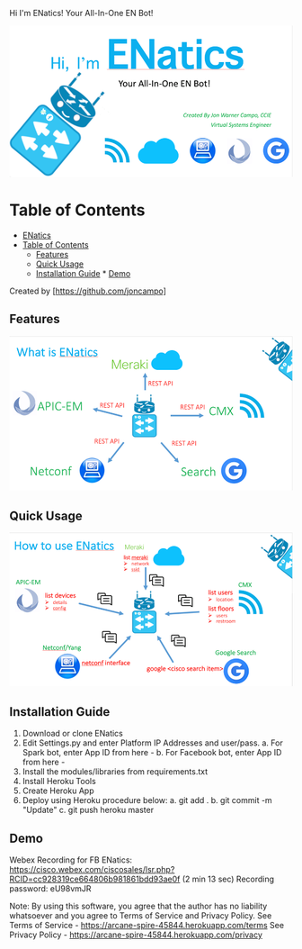 Hi I'm ENatics! Your All-In-One EN Bot!

![alt tag](images/main.png)

Table of Contents
=================

   * [ENatics](#enatics)
   * [Table of Contents](#table-of-contents)
      * [Features](#features)
      * [Quick Usage](#quick-usage)
      * [Installation Guide](#installation-guide)
    * [Demo](#demo)

Created by [https://github.com/joncampo]

## Features
![alt tag](images/what_is.png)

## Quick Usage

![alt tag](images/how_to_use.png)

## Installation Guide

1. Download or clone ENatics
2. Edit Settings.py and enter Platform IP Addresses and user/pass.
	a. For Spark bot, enter App ID from here - 
	b. For Facebook bot, enter App ID from here - 
3. Install the modules/libraries from requirements.txt
4. Install Heroku Tools
5. Create Heroku App
6. Deploy using Heroku procedure below:
	a. git add .
	b. git commit -m "Update"
	c. git push heroku master


## Demo
Webex Recording for FB ENatics:
https://cisco.webex.com/ciscosales/lsr.php?RCID=cc928319ce664806b981861bdd93ae0f (2 min 13 sec)
Recording password: eU98vmJR

Note: By using this software, you agree that the author has no liability whatsoever and you agree to Terms of Service and Privacy Policy. 
See Terms of Service - https://arcane-spire-45844.herokuapp.com/terms
See Privacy Policy - https://arcane-spire-45844.herokuapp.com/privacy
